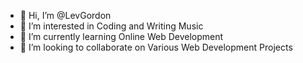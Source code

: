 - 👋 Hi, I’m @LevGordon
- 👀 I’m interested in Coding and Writing Music
- 🌱 I’m currently learning Online Web Development
- 💞️ I’m looking to collaborate on Various Web Development Projects

<!---
LevGordon/LevGordon is a ✨ special ✨ repository because its `README.md` (this file) appears on your GitHub profile.
You can click the Preview link to take a look at your changes.
--->

